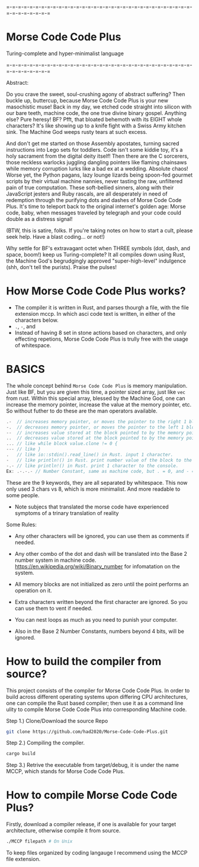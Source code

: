 =-=-=-=-=-=-=-=-=-=-=-=-=-=-=-=-=-=-=-=-=-=-=-=-=-=-=-=-=-=-=-=-=-=-=-=-=-=-=-=

# Morse Code Code Plus

Turing-complete and hyper-minimalist language

=-=-=-=-=-=-=-=-=-=-=-=-=-=-=-=-=-=-=-=-=-=-=-=-=-=-=-=-=-=-=-=-=-=-=-=-=-=-=-=

Abstract:

Do you crave the sweet, soul-crushing agony of abstract suffering? Then buckle up, buttercup, because Morse Code Code Plus is your new masochistic muse!
Back in my day, we etched code straight into silicon with our bare teeth, machine code, the one true divine binary gospel. Anything else? Pure heresy! BF? Pfft, that bloated behemoth with its EIGHT whole characters? It's like showing up to a knife fight with a Swiss Army kitchen sink. The Machine God weeps rusty tears at such excess.

And don't get me started on those Assembly apostates, turning sacred instructions into Lego sets for toddlers. Code isn't some kiddie toy, it's a holy sacrament from the digital deity itself! Then there are the C sorcerers, those reckless warlocks juggling dangling pointers like flaming chainsaws while memory corruption lurks like a bad ex at a wedding. Absolute chaos!
Worse yet, the Python pagans, lazy lounge lizards being spoon-fed gourmet scripts by their virtual machine nannies, never tasting the raw, unfiltered pain of true computation. These soft-bellied sinners, along with their JavaScript jesters and Ruby rascals, are all desperately in need of redemption through the purifying dots and dashes of Morse Code Code Plus. It's time to teleport back to the original internet's golden age: Morse code, baby, when messages traveled by telegraph and your code could double as a distress signal!

(BTW, this is satire, folks. If you're taking notes on how to start a cult, please seek help. Have a blast coding... or not!)

Why settle for BF's extravagant octet when THREE symbols (dot, dash, and space, boom!) keep us Turing-complete? It all compiles down using Rust, the Machine God's begrudgingly approved "super-high-level" indulgence (shh, don't tell the purists). Praise the pulses!

# How Morse Code Code Plus works?

- The compiler it is written in Rust, and parses thourgh a file, with the file extension mccp. In which asci code text is written, in either of the characters below.
- `.`, `-`, and ` `
- Instead of having 8 set in stone actions based on characters, and only effecting repetions, Morse Code Code Plus is trully free with the usage of whitespace.

# BASICS

The whole concept behind `Morse Code Code Plus` is memory manipulation. Just like BF, but you are given this time, a pointer sized array, just like `vec` from rust. Within this special array, blessed by the Machine God, one can increase the memory pointer, increase the value at the memory pointer, etc. So without futher to do these are the man operators available.
``` Rust
.-  // increases memory pointer, or moves the pointer to the right 1 block.
-.  // decreases memory pointer, or moves the pointer to the left 1 block.
--  // increases value stored at the block pointed to by the memory pointer.
..  // decreases value stored at the block pointed to by the memory pointer.
... // like while block value.clone != 0 {
--- // like }
.   // like io::stdin().read_line() in Rust. input 1 character.
-   // like println!() in Rust. print number value of the block to the console.
-.- // like println!() in Rust. print 1 character to the console.
Ex: .-.-.- // Number Constant, same as machine code, but . = 0, and - = 1.
```
These are the 9 keywords, they are all separated by whitespace.
This now only used 3 chars vs 8, which is more minimalist. And more readable to some people.
* Note subjecs that translated the morse code have experienced symptoms of a trinary translation of reality

Some Rules:

- Any other characters will be ignored, you can use them as comments if needed.

- Any other combo of the dot and dash will be translated into the Base 2 number system in machine code. https://en.wikipedia.org/wiki/Binary_number for infomatation on the system.

- All memory blocks are not initialized as zero until the point performs an operation on it.

- Extra characters written beyond the first character are ignored. So you can use them to vent if needed.

- You can nest loops as much as you need to punish your computer.

- Also in the Base 2 Number Constants, numbers beyond 4 bits, will be ignored.
# How to build the compiler from source?

This project consists of the compiler for Morse Code Code Plus.
In order to build across different operating systems upon differing CPU architectures,
one can compile the Rust based compiler; then use it as a command line ulity to compile Morse Code Code Plus into corresponding Machine code.

Step 1.) Clone/Download the source Repo
``` Bash
git clone https://github.com/had2020/Morse-Code-Code-Plus.git
```

Step 2.) Compiling the compiler.
``` Bash
cargo build
```

Step 3.) Retrive the executable from target/debug, it is under the name MCCP, which stands for Morse Code Code Plus.

# How to compile Morse Code Code Plus?

Firstly, download a compiler release, if one is available for your target architecture, otherwise compile it from source.

``` Bash
./MCCP filepath # On Unix
```
To keep files organized by coding langauge I recommend using the MCCP file extension.
